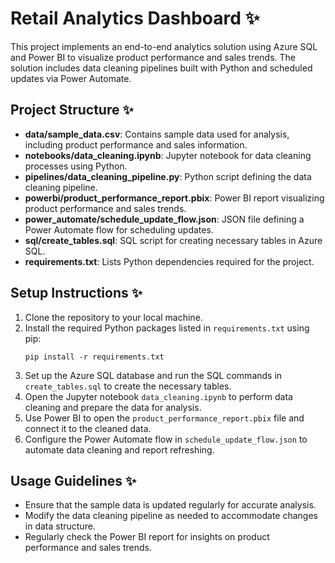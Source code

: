 # Retail Analytics Dashboard ✨

This project implements an end-to-end analytics solution using Azure SQL and Power BI to visualize product performance and sales trends. The solution includes data cleaning pipelines built with Python and scheduled updates via Power Automate.

## Project Structure ✨

- **data/sample_data.csv**: Contains sample data used for analysis, including product performance and sales information.
- **notebooks/data_cleaning.ipynb**: Jupyter notebook for data cleaning processes using Python.
- **pipelines/data_cleaning_pipeline.py**: Python script defining the data cleaning pipeline.
- **powerbi/product_performance_report.pbix**: Power BI report visualizing product performance and sales trends.
- **power_automate/schedule_update_flow.json**: JSON file defining a Power Automate flow for scheduling updates.
- **sql/create_tables.sql**: SQL script for creating necessary tables in Azure SQL.
- **requirements.txt**: Lists Python dependencies required for the project.

## Setup Instructions ✨

1. Clone the repository to your local machine.
2. Install the required Python packages listed in `requirements.txt` using pip:
   ```
   pip install -r requirements.txt
   ```
3. Set up the Azure SQL database and run the SQL commands in `create_tables.sql` to create the necessary tables.
4. Open the Jupyter notebook `data_cleaning.ipynb` to perform data cleaning and prepare the data for analysis.
5. Use Power BI to open the `product_performance_report.pbix` file and connect it to the cleaned data.
6. Configure the Power Automate flow in `schedule_update_flow.json` to automate data cleaning and report refreshing.

## Usage Guidelines ✨

- Ensure that the sample data is updated regularly for accurate analysis.
- Modify the data cleaning pipeline as needed to accommodate changes in data structure.
- Regularly check the Power BI report for insights on product performance and sales trends.
